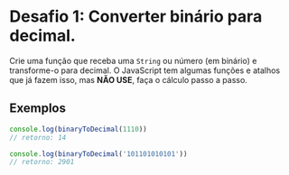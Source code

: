 # Desafio 1: Converter binário para decimal.

Crie uma função que receba uma `String` ou número (em binário) e transforme-o para decimal. O JavaScript tem algumas funções e atalhos que já fazem isso, mas **NÃO USE**, faça o cálculo passo a passo.

## Exemplos

``` js
console.log(binaryToDecimal(1110))
// retorno: 14

console.log(binaryToDecimal('101101010101'))
// retorno: 2901
```
